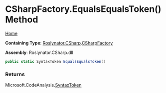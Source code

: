 # CSharpFactory\.EqualsEqualsToken\(\) Method <a name="_Top"></a>

[Home](../../../../README.md)

**Containing Type**: [Roslynator.CSharp](../../README.md#_Top)\.[CSharpFactory](../README.md#_Top)

**Assembly**: Roslynator\.CSharp\.dll

```csharp
public static SyntaxToken EqualsEqualsToken()
```

### Returns

Microsoft\.CodeAnalysis\.[SyntaxToken](https://docs.microsoft.com/en-us/dotnet/api/microsoft.codeanalysis.syntaxtoken)

